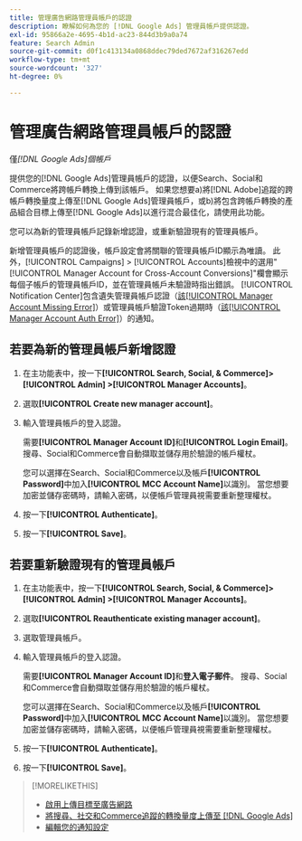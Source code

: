 ```yaml
---
title: 管理廣告網路管理員帳戶的認證
description: 瞭解如何為您的 [!DNL Google Ads] 管理員帳戶提供認證。
exl-id: 95866a2e-4695-4b1d-ac23-844d3b9a0a74
feature: Search Admin
source-git-commit: d0f1c413134a0868ddec79ded7672af316267edd
workflow-type: tm+mt
source-wordcount: '327'
ht-degree: 0%

---
```


# 管理廣告網路管理員帳戶的認證

僅&#x200B;*[!DNL Google Ads]個帳戶*

提供您的[!DNL Google Ads]管理員帳戶的認證，以便Search、Social和Commerce將跨帳戶轉換上傳到該帳戶。 如果您想要a)將[!DNL Adobe]追蹤的跨帳戶轉換量度上傳至[!DNL Google Ads]管理員帳戶，或b)將包含跨帳戶轉換的產品組合目標上傳至[!DNL Google Ads]以進行混合最佳化，請使用此功能。

<!-- [Maybe later: and c) sync conversion value rules for accounts that use cross-account conversion tracking with Google Ads.] -->

您可以為新的管理員帳戶記錄新增認證，或重新驗證現有的管理員帳戶。

新增管理員帳戶的認證後，帳戶設定會將關聯的管理員帳戶ID顯示為唯讀。 此外，[!UICONTROL Campaigns] > [!UICONTROL Accounts]檢視中的選用&quot;[!UICONTROL Manager Account for Cross-Account Conversions]&quot;欄會顯示每個子帳戶的管理員帳戶ID，並在管理員帳戶未驗證時指出錯誤。 [!UICONTROL Notification Center]包含遺失管理員帳戶認證（[該[!UICONTROL Manager Account Missing Error]](/help/search-social-commerce/notifications/notification-about.md)）或管理員帳戶驗證Token過期時（[該[!UICONTROL Manager Account Auth Error]](/help/search-social-commerce/notifications/notification-about.md)）的通知。

## 若要為新的管理員帳戶新增認證

1. 在主功能表中，按一下&#x200B;**[!UICONTROL Search, Social, & Commerce]> [!UICONTROL Admin] >[!UICONTROL Manager Accounts]**。

1. 選取&#x200B;**[!UICONTROL Create new manager account]**。

1. 輸入管理員帳戶的登入認證。

   需要&#x200B;**[!UICONTROL Manager Account ID]**&#x200B;和&#x200B;**[!UICONTROL Login Email]**。 搜尋、Social和Commerce會自動擷取並儲存用於驗證的帳戶權杖。

   您可以選擇在Search、Social和Commerce以及帳戶&#x200B;**[!UICONTROL Password]**&#x200B;中加入&#x200B;**[!UICONTROL MCC Account Name]**&#x200B;以識別。 當您想要加密並儲存密碼時，請輸入密碼，以便帳戶管理員視需要重新整理權杖。

1. 按一下&#x200B;**[!UICONTROL Authenticate]**。

1. 按一下&#x200B;**[!UICONTROL Save]**。

## 若要重新驗證現有的管理員帳戶

1. 在主功能表中，按一下&#x200B;**[!UICONTROL Search, Social, & Commerce]> [!UICONTROL Admin] >[!UICONTROL Manager Accounts]**。

1. 選取&#x200B;**[!UICONTROL Reauthenticate existing manager account]**。

1. 選取管理員帳戶。

1. 輸入管理員帳戶的登入認證。

   需要&#x200B;**[!UICONTROL Manager Account ID]**&#x200B;和&#x200B;**登入電子郵件**。 搜尋、Social和Commerce會自動擷取並儲存用於驗證的帳戶權杖。

   您可以選擇在Search、Social和Commerce以及帳戶&#x200B;**[!UICONTROL Password]**&#x200B;中加入&#x200B;**[!UICONTROL MCC Account Name]**&#x200B;以識別。 當您想要加密並儲存密碼時，請輸入密碼，以便帳戶管理員視需要重新整理權杖。

1. 按一下&#x200B;**[!UICONTROL Authenticate]**。

1. 按一下&#x200B;**[!UICONTROL Save]**。

>[!MORELIKETHIS]
>
>* [啟用上傳目標至廣告網路](/help/search-social-commerce/tools/objective-upload-to-networks.md)
>* [將搜尋、社交和Commerce追蹤的轉換量度上傳至 [!DNL Google Ads]](/help/search-social-commerce/tools/conversion-metrics-upload-to-google.md)
>* [編輯您的通知設定](/help/search-social-commerce/notifications/notification-edit.md)
